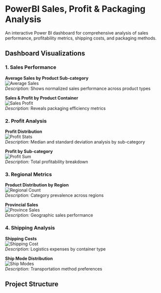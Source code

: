 # PowerBI Sales, Profit & Packaging Analysis

An interactive Power BI dashboard for comprehensive analysis of sales performance, profitability metrics, shipping costs, and packaging methods.

## Dashboard Visualizations

### 1. Sales Performance

**Average Sales by Product Sub-category**  
![Average Sales](screenshots/Average%20of%20Sales%20by%20Product%20Sub-category.png)  
*Description:* Shows normalized sales performance across product types  

**Sales & Profit by Product Container**  
![Sales Profit](screenshots/Sum%20of%20Sales%20Sum%20of%20Profit%20of%20Sales%20by%20Product%20Container%20and%20Product%20category.png)  
*Description:* Reveals packaging efficiency metrics  

### 2. Profit Analysis

**Profit Distribution**  
![Profit Stats](screenshots/Median%20of%20Profit.%20Standard%20deviation%20of%20Profit%20and%20Sum%20by%20Product%20Sub-category.png)  
*Description:* Median and standard deviation analysis by sub-category  

**Profit by Sub-category**  
![Profit Sum](screenshots/Sum%20of%20profit%20by%20Product%20Sub-category.png)  
*Description:* Total profitability breakdown  

### 3. Regional Metrics

**Product Distribution by Region**  
![Regional Count](screenshots/count%20of%20Product%20category%20by%20Region%20-%20Region%20and%20Product%20category.png)  
*Description:* Category prevalence across regions  

**Provincial Sales**  
![Province Sales](screenshots/count%20of%20Region%20and%20Sum%20of%20Sales%20by%20Product%20category%20-%20Sales%20by%20Province.png)  
*Description:* Geographic sales performance  

### 4. Shipping Analysis

**Shipping Costs**  
![Shipping Cost](screenshots/Sum%20of%20Shipping%20cost%20and%20Count%20of%20Product%20category%20by%20Region%20and%20Product%20container.png)  
*Description:* Logistics expenses by container type  

**Ship Mode Distribution**  
![Ship Modes](screenshots/count%20of%20Ship%20Mode%20by%20Region%20and%20Shipping%20cost.png)  
*Description:* Transportation method preferences  

## Project Structure
